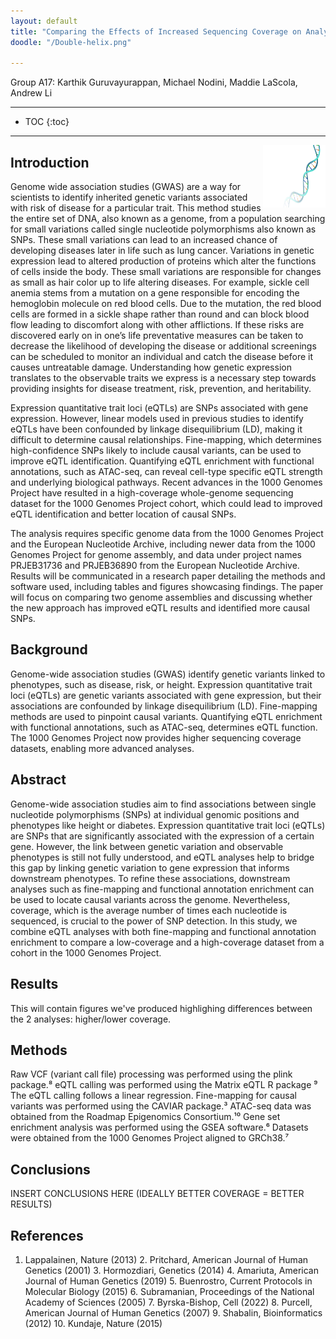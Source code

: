 ```yaml
---
layout: default
title: "Comparing the Effects of Increased Sequencing Coverage on Analyses of Human Genetic Variation"
doodle: "/Double-helix.png"

---
```


<link rel="icon" type="image/png" href="favicon.png">


Group A17: Karthik Guruvayurappan, Michael Nodini, Maddie LaScola, Andrew Li

---
* TOC
{:toc}

---
<img align="right" width="100" height="100" src = "/Double-helix.png">

## Introduction

Genome wide association studies (GWAS) are a way for scientists to identify inherited genetic variants associated with risk of disease for a particular trait. This method studies the entire set of DNA, also known as a genome, from a population searching for small variations called single nucleotide polymorphisms also known as SNPs. These small variations can lead to an increased chance of developing diseases later in life such as lung cancer. Variations in genetic expression lead to altered production of proteins which alter the functions of cells inside the body. These small variations are responsible for changes as small as hair color up to life altering diseases. For example, sickle cell anemia stems from a mutation on a gene responsible for encoding the hemoglobin molecule on red blood cells. Due to the mutation, the red blood cells are formed in a sickle shape rather than round and can block blood flow leading to discomfort along with other afflictions. If these risks are discovered early on in one’s life preventative measures can be taken to decrease the likelihood of developing the disease or additional screenings can be scheduled to monitor an individual and catch the disease before it causes untreatable damage. Understanding how genetic expression translates to the observable traits we express is a necessary step towards providing insights for disease treatment, risk, prevention, and heritability.

Expression quantitative trait loci (eQTLs) are SNPs associated with gene expression. However, linear models used in previous studies to identify eQTLs have been confounded by linkage disequilibrium (LD), making it difficult to determine causal relationships. Fine-mapping, which determines high-confidence SNPs likely to include causal variants, can be used to improve eQTL identification. Quantifying eQTL enrichment with functional annotations, such as ATAC-seq, can reveal cell-type specific eQTL strength and underlying biological pathways. Recent advances in the 1000 Genomes Project have resulted in a high-coverage whole-genome sequencing dataset for the 1000 Genomes Project cohort, which could lead to improved eQTL identification and better location of causal SNPs.

The analysis requires specific genome data from the 1000 Genomes Project and the European Nucleotide Archive, including newer data from the 1000 Genomes Project for genome assembly, and data under project names PRJEB31736 and PRJEB36890 from the European Nucleotide Archive. Results will be communicated in a research paper detailing the methods and software used, including tables and figures showcasing findings. The paper will focus on comparing two genome assemblies and discussing whether the new approach has improved eQTL results and identified more causal SNPs.

## Background
Genome-wide association studies (GWAS) identify genetic variants linked to phenotypes, such as disease, risk, or height. Expression quantitative trait loci (eQTLs) are genetic variants associated with gene expression, but their associations are confounded by linkage disequilibrium (LD). Fine-mapping methods are used to pinpoint causal variants. Quantifying eQTL enrichment with functional annotations, such as ATAC-seq, determines eQTL function. The 1000 Genomes Project now provides higher sequencing coverage datasets, enabling more advanced analyses.


## Abstract

Genome-wide association studies aim to find associations between single nucleotide polymorphisms (SNPs) at individual genomic positions and phenotypes like height or diabetes. Expression quantitative trait loci (eQTLs) are SNPs that are significantly associated with the expression of a certain gene. However, the link between genetic variation and observable phenotypes is still not fully understood, and eQTL analyses help to bridge this gap by linking genetic variation to gene expression that informs downstream phenotypes. To refine these associations, downstream analyses such as fine-mapping and functional annotation enrichment can be used to locate causal variants across the genome. Nevertheless, coverage, which is the average number of times each nucleotide is sequenced, is crucial to the power of SNP detection. In this study, we combine eQTL analyses with both fine-mapping and functional annotation enrichment to compare a low-coverage and a high-coverage dataset from a cohort in the 1000 Genomes Project.


## Results

This will contain figures we've produced highlighing differences between the 2 analyses: higher/lower coverage.

## Methods
Raw VCF (variant call file) processing was performed using the plink package.⁸
eQTL calling was performed using the Matrix eQTL R package ⁹ The eQTL calling follows a linear regression.
Fine-mapping for causal variants was performed using the CAVIAR package.³
ATAC-seq data was obtained from the Roadmap Epigenomics Consortium.¹⁰
Gene set enrichment analysis was performed using the GSEA software.⁶
Datasets were obtained from the 1000 Genomes Project aligned to GRCh38.⁷


## Conclusions

INSERT CONCLUSIONS HERE (IDEALLY BETTER COVERAGE = BETTER  RESULTS)

## References

1. Lappalainen, Nature (2013) 2. Pritchard, American Journal of Human Genetics (2001) 3. Hormozdiari, Genetics (2014) 4. Amariuta, American Journal of Human Genetics (2019) 5. Buenrostro, Current Protocols in Molecular Biology (2015) 6. Subramanian, Proceedings of the National Academy of Sciences (2005) 7. Byrska-Bishop, Cell (2022) 8. Purcell, American Journal of Human Genetics (2007) 9. Shabalin, Bioinformatics (2012) 10. Kundaje, Nature (2015)
